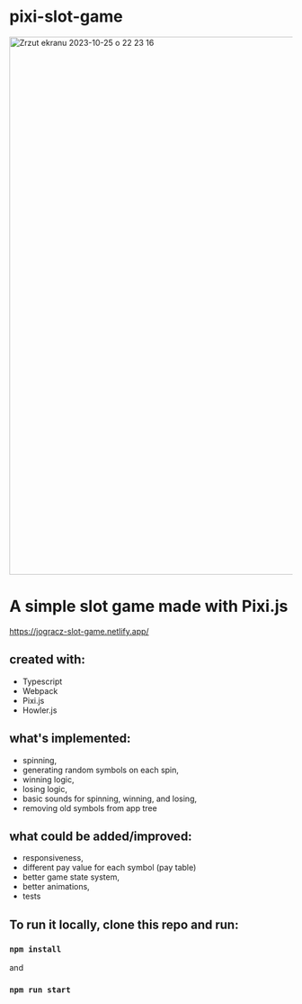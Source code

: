 # pixi-slot-game

<img width="955" alt="Zrzut ekranu 2023-10-25 o 22 23 16" src="https://github.com/jogracz/pixi-slot-game/assets/50405712/1aa1ed98-2cc3-42c3-97a1-a16c5bf3b74f">

# A simple slot game made with Pixi.js

https://jogracz-slot-game.netlify.app/

## created with:

- Typescript
- Webpack
- Pixi.js
- Howler.js

## what's implemented:

- spinning,
- generating random symbols on each spin,
- winning logic,
- losing logic,
- basic sounds for spinning, winning, and losing,
- removing old symbols from app tree

## what could be added/improved:

- responsiveness,
- different pay value for each symbol (pay table)
- better game state system,
- better animations,
- tests

## To run it locally, clone this repo and run:

### `npm install`

and

### `npm run start`
